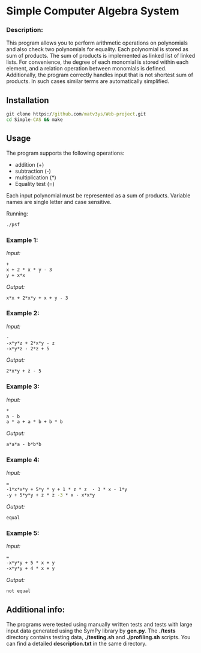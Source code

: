 # Simple Computer Algebra System
### Description:
This program allows you to perform arithmetic operations on polynomials and also check two polynomials for equality. Each polynomial is stored as sum of products.
The sum of products is implemented as linked list of linked lists. For convenience, the degree of each monomial is stored within each element, and a relation operation between monomials is defined.
Additionally, the program correctly handles input that is not shortest sum of products. In such cases similar terms are automatically simplified.

## Installation
```cmd
git clone https://github.com/matv3ys/Web-project.git
cd Simple-CAS && make
```

## Usage
The program supports the following operations:
- addition (+)
- subtraction (-)
- multiplication (*)
- Equality test (=)

Each input polynomial must be represented as a sum of products. Variable names are single letter and case sensitive.

Running:
```cmd
./psf
```

### Example 1:
*Input:*
```cmd
+
x + 2 * x * y - 3
y + x*x
```
*Output:*
```cmd
x*x + 2*x*y + x + y - 3
```
### Example 2:
*Input:*
```cmd
-
-x*y*z + 2*x*y - z
-x*y*z - 2*z + 5
```
*Output:*
```cmd
2*x*y + z - 5
```
### Example 3:
*Input:*
```cmd
*
a - b
a * a + a * b + b * b
```
*Output:*
```cmd
a*a*a - b*b*b
```
### Example 4:
*Input:*
```cmd
=
-1*x*x*y + 5*y * y + 1 * z * z  - 3 * x - 1*y
-y + 5*y*y + z * z -3 * x - x*x*y
```
*Output:*
```cmd
equal
```
### Example 5:
*Input:*
```cmd
=
-x*y*y + 5 * x + y
-x*y*y + 4 * x + y
```
*Output:*
```cmd
not equal
```
## Additional info:
The programs were tested using manually written tests and tests with large input data generated using the SymPy library by **gen.py**.
The **./tests** directory contains testing data, **./testing.sh** and **./profiling.sh** scripts. You can find a detailed **description.txt** in the same directory.